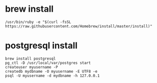 # brew install
```
/usr/bin/ruby -e "$(curl -fsSL https://raw.githubusercontent.com/Homebrew/install/master/install)"
```

# postgresql install
```
brew install postgresql
pg_ctl -D /usr/local/var/postgres start
createuser myusername -P
createdb mydbname -O myusername -E UTF8 -e
psql -U myusername -d mydbname -h 127.0.0.1
```